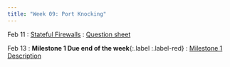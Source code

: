 ```yaml
---
title: "Week 09: Port Knocking"
---
```


Feb 11
: [Stateful Firewalls]({{site.baseurl}}/docs/concepts/statefulfw/)
  : [Question sheet]({{site.baseurl}}/assets/concepts/statefulfw.pdf)

Feb 13
: **Milestone 1 Due end of the week**{:.label :.label-red}
: [Milestone 1 Description]({{site.baseurl}}/docs/project/milestone1/)

<!--
Feb 05
: **Lab 4 Released**{:.label .label-blue}
  : [Lab 4]({{site.baseurl}}/docs/labs/lab4) [Question sheet]({{site.baseurl}}/assets/labs/lab4.pdf)

Feb 06
: Continue [lab 4]({{site.baseurl}}/docs/labs/lab4)
  : [Question sheet]({{site.baseurl}}/assets/labs/lab4.pdf)

Feb 08
: Continue [lab 4]({{site.baseurl}}/docs/labs/lab4)
  : [Question sheet]({{site.baseurl}}/assets/labs/lab4.pdf)

Feb 09
: Continue [lab 4]({{site.baseurl}}/docs/labs/lab4)
  : [Question sheet]({{site.baseurl}}/assets/labs/lab4.pdf)
-->
